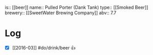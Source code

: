 is:: [[beer]]
name:: Pulled Porter (Dank Tank)
type:: [[Smoked Beer]]
brewery:: [[SweetWater Brewing Company]]
abv:: 7.7

# Log
- [x] [[2016-03]] #do/drink/beer 👍
